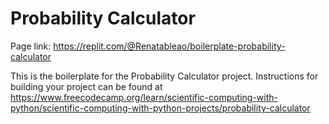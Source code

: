 # Probability Calculator

Page link: https://replit.com/@Renatableao/boilerplate-probability-calculator

This is the boilerplate for the Probability Calculator project. Instructions for building your project can be found at https://www.freecodecamp.org/learn/scientific-computing-with-python/scientific-computing-with-python-projects/probability-calculator
